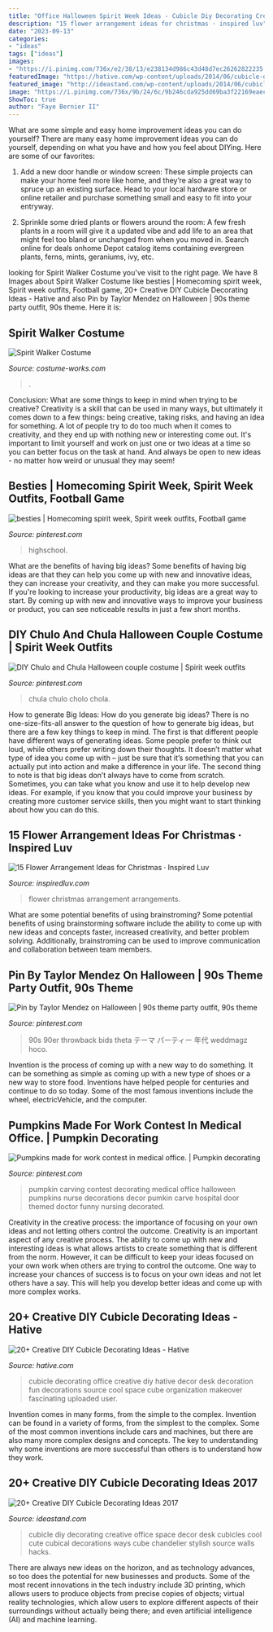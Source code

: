 ```yaml
---
title: "Office Halloween Spirit Week Ideas - Cubicle Diy Decorating Creative Office Space Decor Desk Cubicles Cool Cute Cubical Decorations Ways Cube Chandelier Stylish Source Walls Hacks"
description: "15 flower arrangement ideas for christmas · inspired luv"
date: "2023-09-13"
categories:
- "ideas"
tags: ["ideas"]
images:
- "https://i.pinimg.com/736x/e2/38/13/e238134d986c43d48d7ec26262822235.jpg"
featuredImage: "https://hative.com/wp-content/uploads/2014/06/cubicle-decorating-ideas/22-office-cubicle-decorating-ideas.jpg"
featured_image: "http://ideastand.com/wp-content/uploads/2014/06/cubicle-decorating-ideas/18-office-cubicle-decorating-ideas.jpg"
image: "https://i.pinimg.com/736x/9b/24/6c/9b246cda925dd69ba3f22169eaec7f71.jpg"
ShowToc: true
author: "Faye Bernier II"
---
```



What are some simple and easy home improvement ideas you can do yourself?
There are many easy home improvement ideas you can do yourself, depending on what you have and how you feel about DIYing. Here are some of our favorites:
1. Add a new door handle or window screen: These simple projects can make your home feel more like home, and they’re also a great way to spruce up an existing surface. Head to your local hardware store or online retailer and purchase something small and easy to fit into your entryway.

2. Sprinkle some dried plants or flowers around the room: A few fresh plants in a room will give it a updated vibe and add life to an area that might feel too bland or unchanged from when you moved in. Search online for deals onhome Depot catalog items containing evergreen plants, ferns, mints, geraniums, ivy, etc.

	

		
looking for Spirit Walker Costume you've visit to the right page. We have 8 Images about Spirit Walker Costume like besties | Homecoming spirit week, Spirit week outfits, Football game, 20+ Creative DIY Cubicle Decorating Ideas - Hative and also Pin by Taylor Mendez on Halloween | 90s theme party outfit, 90s theme. Here it is:
		
    
## Spirit Walker Costume

<img loading=lazy src="https://photos.costume-works.com/full/spirit_walker.jpg" onerror="this.onerror=null;this.src='https://tse3.mm.bing.net/th?id=OIP._16KHeHR6QhrZix7YgCjMQHaNJ&amp;pid=15.1';" alt="Spirit Walker Costume">

_Source: costume-works.com_

>. 

	

Conclusion: What are some things to keep in mind when trying to be creative?
Creativity is a skill that can be used in many ways, but ultimately it comes down to a few things: being creative, taking risks, and having an idea for something. A lot of people try to do too much when it comes to creativity, and they end up with nothing new or interesting come out. It's important to limit yourself and work on just one or two ideas at a time so you can better focus on the task at hand. And always be open to new ideas - no matter how weird or unusual they may seem!

    
## Besties | Homecoming Spirit Week, Spirit Week Outfits, Football Game

<img loading=lazy src="https://i.pinimg.com/736x/e2/38/13/e238134d986c43d48d7ec26262822235.jpg" onerror="this.onerror=null;this.src='https://tse4.mm.bing.net/th?id=OIP.TYfoaQ1o3THYi-h2ox022gHaJK&amp;pid=15.1';" alt="besties | Homecoming spirit week, Spirit week outfits, Football game">

_Source: pinterest.com_

>highschool. 

	

What are the benefits of having big ideas?
Some benefits of having big ideas are that they can help you come up with new and innovative ideas, they can increase your creativity, and they can make you more successful. If you're looking to increase your productivity, big ideas are a great way to start. By coming up with new and innovative ways to improve your business or product, you can see noticeable results in just a few short months.

    
## DIY Chulo And Chula Halloween Couple Costume | Spirit Week Outfits

<img loading=lazy src="https://i.pinimg.com/736x/9b/24/6c/9b246cda925dd69ba3f22169eaec7f71.jpg" onerror="this.onerror=null;this.src='https://tse3.mm.bing.net/th?id=OIP.xwJfimOsppjG1R2Am2z_sQHaJ3&amp;pid=15.1';" alt="DIY Chulo and Chula Halloween couple costume | Spirit week outfits">

_Source: pinterest.com_

>chula chulo cholo chola. 

	

How to generate Big Ideas: How do you generate big ideas?
There is no one-size-fits-all answer to the question of how to generate big ideas, but there are a few key things to keep in mind. The first is that different people have different ways of generating ideas. Some people prefer to think out loud, while others prefer writing down their thoughts. It doesn’t matter what type of idea you come up with – just be sure that it’s something that you can actually put into action and make a difference in your life. 
The second thing to note is that big ideas don’t always have to come from scratch. Sometimes, you can take what you know and use it to help develop new ideas. For example, if you know that you could improve your business by creating more customer service skills, then you might want to start thinking about how you can do this.

    
## 15 Flower Arrangement Ideas For Christmas · Inspired Luv

<img loading=lazy src="http://www.inspiredluv.com/wp-content/uploads/2016/10/11Flower-Arrangements-for-Christmas.jpg" onerror="this.onerror=null;this.src='https://tse2.mm.bing.net/th?id=OIP._TsQvb-E2ANgaeuCzqjWfwHaJ4&amp;pid=15.1';" alt="15 Flower Arrangement Ideas for Christmas · Inspired Luv">

_Source: inspiredluv.com_

>flower christmas arrangement arrangements. 

	

What are some potential benefits of using brainstroming?
Some potential benefits of using brainstorming software include the ability to come up with new ideas and concepts faster, increased creativity, and better problem solving. Additionally, brainstroming can be used to improve communication and collaboration between team members.

    
## Pin By Taylor Mendez On Halloween | 90s Theme Party Outfit, 90s Theme

<img loading=lazy src="https://i.pinimg.com/736x/3b/28/1c/3b281c678156d9c4e9067c8ddb89eab6.jpg" onerror="this.onerror=null;this.src='https://tse4.mm.bing.net/th?id=OIP.Crdy8SMSeteVnXuGv6nZtAHaJ3&amp;pid=15.1';" alt="Pin by Taylor Mendez on Halloween | 90s theme party outfit, 90s theme">

_Source: pinterest.com_

>90s 90er throwback bids theta テーマ パーティー 年代 weddmagz hoco. 

	

Invention is the process of coming up with a new way to do something. It can be something as simple as coming up with a new type of shoes or a new way to store food. Inventions have helped people for centuries and continue to do so today. Some of the most famous inventions include the wheel, electricVehicle, and the computer.

    
## Pumpkins Made For Work Contest In Medical Office. | Pumpkin Decorating

<img loading=lazy src="https://i.pinimg.com/736x/ea/a7/d0/eaa7d0e8aa1006ade2e55fe260670c3a--fall-decor-carving.jpg" onerror="this.onerror=null;this.src='https://tse3.mm.bing.net/th?id=OIP.QOTY3fpzxuTpXNDOVJfCOwHaFj&amp;pid=15.1';" alt="Pumpkins made for work contest in medical office. | Pumpkin decorating">

_Source: pinterest.com_

>pumpkin carving contest decorating medical office halloween pumpkins nurse decorations decor pumkin carve hospital door themed doctor funny nursing decorated. 

	

Creativity in the creative process: the importance of focusing on your own ideas and not letting others control the outcome.
Creativity is an important aspect of any creative process. The ability to come up with new and interesting ideas is what allows artists to create something that is different from the norm. However, it can be difficult to keep your ideas focused on your own work when others are trying to control the outcome. One way to increase your chances of success is to focus on your own ideas and not let others have a say. This will help you develop better ideas and come up with more complex works.

    
## 20+ Creative DIY Cubicle Decorating Ideas - Hative

<img loading=lazy src="https://hative.com/wp-content/uploads/2014/06/cubicle-decorating-ideas/22-office-cubicle-decorating-ideas.jpg" onerror="this.onerror=null;this.src='https://tse1.mm.bing.net/th?id=OIP.zfJwYZoAghqS0HreZ5j_fwHaFj&amp;pid=15.1';" alt="20+ Creative DIY Cubicle Decorating Ideas - Hative">

_Source: hative.com_

>cubicle decorating office creative diy hative decor desk decoration fun decorations source cool space cube organization makeover fascinating uploaded user. 

	

Invention comes in many forms, from the simple to the complex.
Invention can be found in a variety of forms, from the simplest to the complex. Some of the most common inventions include cars and machines, but there are also many more complex designs and concepts. The key to understanding why some inventions are more successful than others is to understand how they work.

    
## 20+ Creative DIY Cubicle Decorating Ideas 2017

<img loading=lazy src="http://ideastand.com/wp-content/uploads/2014/06/cubicle-decorating-ideas/18-office-cubicle-decorating-ideas.jpg" onerror="this.onerror=null;this.src='https://tse1.mm.bing.net/th?id=OIP.XeWUNp-WD1s-Jr989_AFiQHaJK&amp;pid=15.1';" alt="20+ Creative DIY Cubicle Decorating Ideas 2017">

_Source: ideastand.com_

>cubicle diy decorating creative office space decor desk cubicles cool cute cubical decorations ways cube chandelier stylish source walls hacks. 

	

There are always new ideas on the horizon, and as technology advances, so too does the potential for new businesses and products. Some of the most recent innovations in the tech industry include 3D printing, which allows users to produce objects from precise copies of objects; virtual reality technologies, which allow users to explore different aspects of their surroundings without actually being there; and even artificial intelligence (AI) and machine learning.

